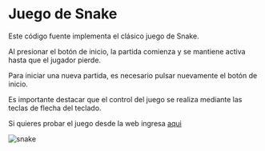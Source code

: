 # Juego de Snake

Este código fuente implementa el clásico juego de Snake.

Al presionar el botón de inicio, la partida comienza y se mantiene activa hasta que el jugador pierde.

Para iniciar una nueva partida, es necesario pulsar nuevamente el botón de inicio.

Es importante destacar que el control del juego se realiza mediante las teclas de flecha del teclado.

Si quieres probar el juego desde la web ingresa [aqui](https://admirable-mousse-027031.netlify.app)
 
![snake](assets/snake.gif)
